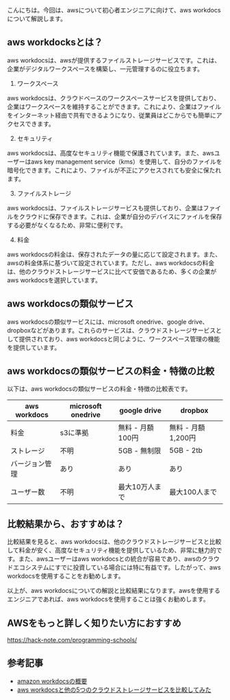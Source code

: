 <!--
title: 【基礎】AWS Workdocsとは！？クラウドストレージの料金比較
tags: aws,workdocs,料金,比較
id: 
private: false
-->

こんにちは。今回は、awsについて初心者エンジニアに向けて、aws workdocsについて解説します。

## aws workdocksとは？

aws workdocsは、awsが提供するファイルストレージサービスです。これは、企業がデジタルワークスペースを構築し、一元管理するのに役立ちます。

1. ワークスペース

aws workdocsは、クラウドベースのワークスペースサービスを提供しており、企業はワークスペースを維持することができます。これにより、企業はファイルをインターネット経由で共有できるようになり、従業員はどこからでも簡単にアクセスできます。

2. セキュリティ

aws workdocsは、高度なセキュリティ機能で保護されています。また、awsユーザーはaws key management service（kms）を使用して、自分のファイルを暗号化できます。これにより、ファイルが不正にアクセスされても安全に保たれます。

3. ファイルストレージ

aws workdocsは、ファイルストレージサービスも提供しており、企業はファイルをクラウドに保存できます。これは、企業が自分のデバイスにファイルを保存する必要がなくなるため、非常に便利です。

4. 料金

aws workdocsの料金は、保存されたデータの量に応じて設定されます。また、awsの料金体系に基づいて設定されています。ただし、aws workdocsの料金は、他のクラウドストレージサービスに比べて安価であるため、多くの企業がaws workdocsを選択しています。

## aws workdocsの類似サービス

aws workdocsの類似サービスには、microsoft onedrive、google drive、dropboxなどがあります。これらのサービスは、クラウドストレージサービスとして提供されており、aws workdocsと同じように、ワークスペース管理の機能を提供しています。

## aws workdocsの類似サービスの料金・特徴の比較

以下は、aws workdocsの類似サービスの料金・特徴の比較表です。


| aws workdocs | microsoft onedrive | google drive | dropbox |
|-------------|-------------------|--------------|---------|
| 料金         | s3に準拠          | 無料 - 月額 100円 | 無料 - 月額 1,200円 | 無料 - 月額 2,000円 |
| ストレージ   | 不明               | 5GB - 無制限 | 5GB - 2tb | 2GB - 無制限 |
| バージョン管理 | あり             | あり           | あり       | あり       |
| ユーザー数    | 不明              | 最大10万人まで | 最大100人まで  | 不明       |

## 比較結果から、おすすめは？

比較結果を見ると、aws workdocsは、他のクラウドストレージサービスと比較して料金が安く、高度なセキュリティ機能を提供しているため、非常に魅力的です。また、awsユーザーはaws workdocsとの統合が容易であり、awsのクラウドエコシステムにすでに投資している場合には特に有益です。したがって、aws workdocsを使用することをお勧めします。

以上が、aws workdocsについての解説と比較結果になります。awsを使用するエンジニアであれば、aws workdocsを使用することは強くお勧めします。

## AWSをもっと詳しく知りたい方におすすめ
https://hack-note.com/programming-schools/

## 参考記事
- [amazon workdocsの概要](https://aws.amazon.com/jp/workdocs/details/)
- [aws workdocsと他の5つのクラウドストレージサービスを比較してみた](https://www.sirobit.com/aws-workdocs-cloud-storage-competitive-matrix/)
